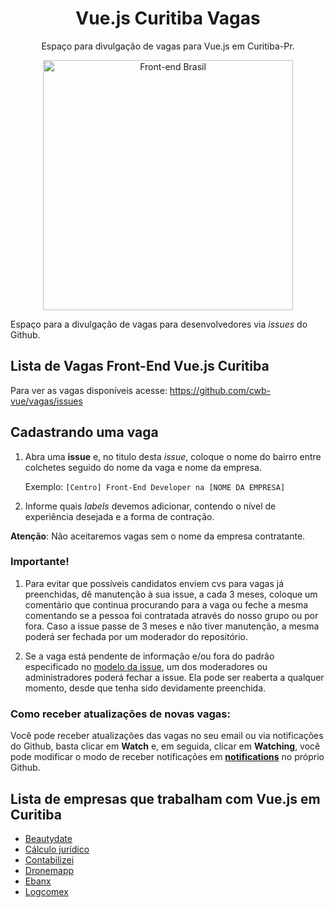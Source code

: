 <h1 align="center">Vue.js Curitiba Vagas</h1>
<p align="center">Espaço para divulgação de vagas para Vue.js em Curitiba-Pr.</p>

<p align="center">
<img src="https://avatars1.githubusercontent.com/u/49572616?s=400&u=2e12e5707476eb754aa6c20244fd23f51a6e173a&v=4" width="400" alt="Front-end Brasil">
</p>

Espaço para a divulgação de vagas para desenvolvedores via _issues_ do Github.

## Lista de Vagas Front-End Vue.js Curitiba

Para ver as vagas disponíveis acesse: https://github.com/cwb-vue/vagas/issues

## Cadastrando uma vaga

1. Abra uma **issue** e, no titulo desta _issue_, coloque o nome do bairro entre colchetes seguido do nome da vaga e nome da empresa.

    Exemplo: `[Centro] Front-End Developer na [NOME DA EMPRESA]`

2. Informe quais _labels_ devemos adicionar, contendo o nível de experiência desejada e a forma de contração.

**Atenção**: Não aceitaremos vagas sem o nome da empresa contratante.

### Importante!

1. Para evitar que possíveis candidatos enviem cvs para vagas já preenchidas, dê manutenção à sua issue, a cada 3 meses, coloque um comentário que continua procurando para a vaga ou feche a mesma comentando se a pessoa foi contratada através do nosso grupo ou por fora. Caso a issue passe de 3 meses e não tiver manutenção, a mesma poderá ser fechada por um moderador do repositório.

2. Se a vaga está pendente de informação e/ou fora do padrão especificado no [modelo da issue](https://github.com/frontendbr/vagas/blob/master/.github/issue_template.md), um dos moderadores ou administradores poderá fechar a issue. Ela pode ser reaberta a qualquer momento, desde que tenha sido devidamente preenchida.

### Como receber atualizações de novas vagas:
Você pode receber atualizações das vagas no seu email ou via notificações do Github, basta clicar em **Watch** e, em seguida, clicar em **Watching**, você pode modificar o modo de receber notificações em **[notifications](https://github.com/settings/notifications)** no próprio Github.

## Lista de empresas que trabalham com Vue.js em Curitiba

* [Beautydate](https://beautydate.com.br/)
* [Cálculo jurídico](https://calculojuridico.com.br/)
* [Contabilizei](https://www.contabilizei.com.br/)
* [Dronemapp](http://site.dronemapp.com/)
* [Ebanx](https://www.ebanx.com/br/)
* [Logcomex](https://logcomex.com//)